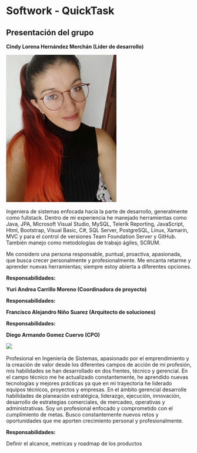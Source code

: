 <h1>Softwork - QuickTask</h1>

<h2>Presentación del grupo</h2>

<b>Cindy Lorena Hernández Merchán (Líder de desarrollo)</b>

<p align="left"> <img src="https://github.com/IngSwEspec2030/QuickStart/blob/master/WhatsApp%20Image%202020-08-07%20at%207.31.39%20PM.jpeg" width="300"/></p> 


Ingeniera de sistemas enfocada hacía la parte de desarrollo, generalmente como fullstack. Dentro de mi experiencia he manejado herramientas como Java, JPA, Microsoft Visual Studio, MySQL, Telerik Reporting, JavaScript, Html, Bootstrap, Visual Basic, C#, SQL Server, PostgreSQL, Linux, Xamarin, MVC y para el control de versiones Team Foundation Server y GitHub. También manejo como metodologías de trabajo ágiles, SCRUM.

Me considero una persona responsable, puntual, proactiva, apasionada, que busca crecer personalmente y profesionalmente. Me encanta retarme y aprender nuevas herramientas; siempre estoy abierta a diferentes opciones.

<b>Responsabilidades:</b>

<b>Yuri Andrea Carrillo Moreno (Coordinadora de proyecto)</b>

<b>Responsabilidades:</b>

<b>Francisco Alejandro Niño Suarez (Arquitecto de soluciones)</b>

<b>Responsabilidades:</b>

<b>Diego Armando Gomez Cuervo (CPO)</b>

<p align="left"> <img src="https://avatars2.githubusercontent.com/u/1482074?s=460&u=104af5fa3617a34e84ce2383b94066572abcbfbe&v=4" width="300"/></p> 

Profesional en Ingeniería de Sistemas, apasionado por el emprendimiento y la creación de valor desde los diferentes campos de acción de mi profesión, mis habilidades se han desarrollado en dos frentes, técnico y gerencial. En el campo técnico me he actualizado constantemente, he aprendido nuevas tecnologías y mejores prácticas ya que en mi trayectoria he liderado equipos técnicos, proyectos y empresas. En el ámbito gerencial desarrolle habilidades de planeación estratégica, liderazgo, ejecución, innovación, desarrollo de estrategias comerciales, de mercadeo, operativas y administrativas. Soy un profesional enfocado y comprometido con el cumplimiento de metas. Busco constantemente nuevos retos y oportunidades que me aporten crecimiento personal y profesionalmente.

<b>Responsabilidades:</b>

Definir el alcance, metricas y roadmap de los productos
